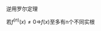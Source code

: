逆用罗尔定理

若$f^{(n)}(x) \neq 0$$\Rightarrow$$f(x)$至多有n个不同实根                                                                                                                                                                                                                                                                                                                                                                                                                                                                                                                                                                                                                                                                                                                                                                                                                                                                                                                                                                                                                                                                                                                                                                                                                                                                                                  